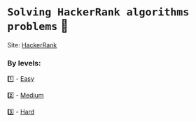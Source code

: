 # `Solving HackerRank algorithms problems` :pushpin:
Site: [HackerRank](https://hackerrank.com/)
### By levels:
:one: - [Easy](/easy)

:two: - [Medium]()

:three: - [Hard]() 
